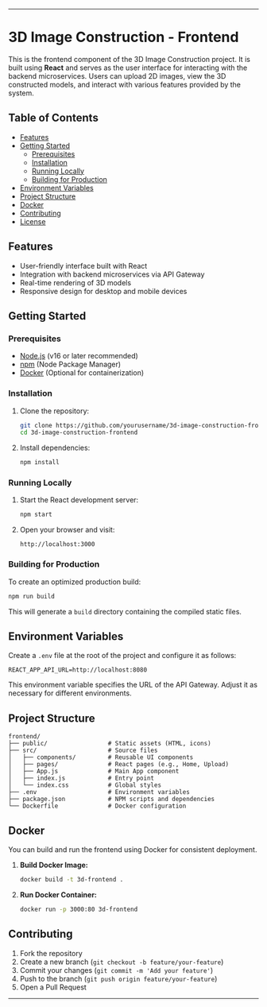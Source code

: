 
---

# 3D Image Construction - Frontend

This is the frontend component of the 3D Image Construction project. It is built using **React** and serves as the user interface for interacting with the backend microservices. Users can upload 2D images, view the 3D constructed models, and interact with various features provided by the system.

## Table of Contents

- [Features](#features)
- [Getting Started](#getting-started)
  - [Prerequisites](#prerequisites)
  - [Installation](#installation)
  - [Running Locally](#running-locally)
  - [Building for Production](#building-for-production)
- [Environment Variables](#environment-variables)
- [Project Structure](#project-structure)
- [Docker](#docker)
- [Contributing](#contributing)
- [License](#license)

## Features

- User-friendly interface built with React
- Integration with backend microservices via API Gateway
- Real-time rendering of 3D models
- Responsive design for desktop and mobile devices

## Getting Started

### Prerequisites

- [Node.js](https://nodejs.org/) (v16 or later recommended)
- [npm](https://www.npmjs.com/) (Node Package Manager)
- [Docker](https://www.docker.com/) (Optional for containerization)

### Installation

1. Clone the repository:
   ```bash
   git clone https://github.com/yourusername/3d-image-construction-frontend.git
   cd 3d-image-construction-frontend
   ```

2. Install dependencies:
   ```bash
   npm install
   ```

### Running Locally

1. Start the React development server:
   ```bash
   npm start
   ```

2. Open your browser and visit:
   ```
   http://localhost:3000
   ```

### Building for Production

To create an optimized production build:
```bash
npm run build
```

This will generate a `build` directory containing the compiled static files.

## Environment Variables

Create a `.env` file at the root of the project and configure it as follows:
```
REACT_APP_API_URL=http://localhost:8080
```

This environment variable specifies the URL of the API Gateway. Adjust it as necessary for different environments.

## Project Structure

```
frontend/
├── public/                 # Static assets (HTML, icons)
├── src/                    # Source files
│   ├── components/         # Reusable UI components
│   ├── pages/              # React pages (e.g., Home, Upload)
│   ├── App.js              # Main App component
│   ├── index.js            # Entry point
│   └── index.css           # Global styles
├── .env                    # Environment variables
├── package.json            # NPM scripts and dependencies
└── Dockerfile              # Docker configuration
```

## Docker

You can build and run the frontend using Docker for consistent deployment.

1. **Build Docker Image:**
   ```bash
   docker build -t 3d-frontend .
   ```

2. **Run Docker Container:**
   ```bash
   docker run -p 3000:80 3d-frontend
   ```

## Contributing

1. Fork the repository
2. Create a new branch (`git checkout -b feature/your-feature`)
3. Commit your changes (`git commit -m 'Add your feature'`)
4. Push to the branch (`git push origin feature/your-feature`)
5. Open a Pull Request

---